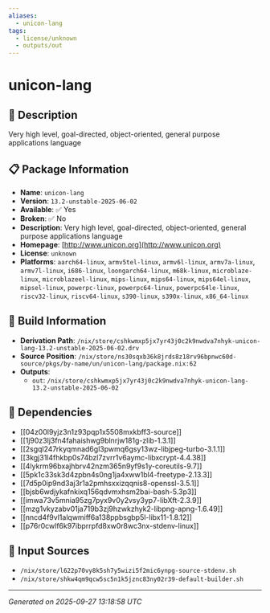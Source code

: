 ```yaml
---
aliases:
  - unicon-lang
tags:
  - license/unknown
  - outputs/out
---
```


# unicon-lang

## 📝 Description

Very high level, goal-directed, object-oriented, general purpose applications language

## 📋 Package Information

- **Name**: `unicon-lang`
- **Version**: `13.2-unstable-2025-06-02`
- **Available**: ✅ Yes
- **Broken**: ✅ No
- **Description**: Very high level, goal-directed, object-oriented, general purpose applications language
- **Homepage**: [http://www.unicon.org](http://www.unicon.org)
- **License**: `unknown`
- **Platforms**: `aarch64-linux`, `armv5tel-linux`, `armv6l-linux`, `armv7a-linux`, `armv7l-linux`, `i686-linux`, `loongarch64-linux`, `m68k-linux`, `microblaze-linux`, `microblazeel-linux`, `mips-linux`, `mips64-linux`, `mips64el-linux`, `mipsel-linux`, `powerpc-linux`, `powerpc64-linux`, `powerpc64le-linux`, `riscv32-linux`, `riscv64-linux`, `s390-linux`, `s390x-linux`, `x86_64-linux`

## 🔧 Build Information

- **Derivation Path**: `/nix/store/cshkwmxp5jx7yr43j0c2k9nwdva7nhyk-unicon-lang-13.2-unstable-2025-06-02.drv`
- **Source Position**: `/nix/store/ns30sqxb36k8jrds8z18rv96bpnwc60d-source/pkgs/by-name/un/unicon-lang/package.nix:62`
- **Outputs**:
  - `out`:  `/nix/store/cshkwmxp5jx7yr43j0c2k9nwdva7nhyk-unicon-lang-13.2-unstable-2025-06-02`

## 🔗 Dependencies

- [[04z00l9yjz3n1z93pqp1x5508mxkbff3-source]]
- [[1j90z3lj3fn4fahaishwg9blnrjw181g-zlib-1.3.1]]
- [[2sgql247rkyqmnad6gl3pwmq6gsy13wz-libjpeg-turbo-3.1.1]]
- [[3kgj31l4fhkbp0s74bzl7zvrr1v6aymc-libxcrypt-4.4.38]]
- [[4lykrm96bxajhbrv42nzm365n9yf9s1y-coreutils-9.7]]
- [[5pk1c33sk3d4zpbn4s0ng1ja4xww1bl4-freetype-2.13.3]]
- [[7d5p0ip9nd3aj3r1a2pmhsxxizqqnis8-openssl-3.5.1]]
- [[bjsb6wdjykafnkixq156qdvmxhsm2bai-bash-5.3p3]]
- [[imwa73v5mnia95zg7pyx9v0y2vsy3yp7-libXft-2.3.9]]
- [[mzg1vkyzabv01ja719b3zj9hzwkzhyk2-libpng-apng-1.6.49]]
- [[nncd4f9vl1alqwmiff6a138ppbsgbp5l-libx11-1.8.12]]
- [[p76r0cwlf6k97ibprrpfd8xw0r8wc3nx-stdenv-linux]]

## 📁 Input Sources

- `/nix/store/l622p70vy8k5sh7y5wizi5f2mic6ynpg-source-stdenv.sh`
- `/nix/store/shkw4qm9qcw5sc5n1k5jznc83ny02r39-default-builder.sh`

---
*Generated on 2025-09-27 13:18:58 UTC*
